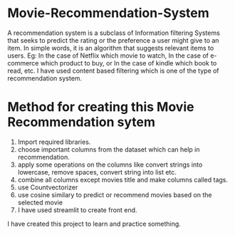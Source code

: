 # Movie-Recommendation-System
A recommendation system is a subclass of Information filtering Systems that seeks to predict the rating or the preference a user might give to an item. In simple words, it is an algorithm that suggests relevant items to users. Eg: In the case of Netflix which movie to watch, In the case of e-commerce which product to buy, or In the case of kindle which book to read, etc. I have used content based filtering which is one of the type of recommendation system.

# Method for creating this Movie Recommendation sytem
1. Import required libraries.
2. choose important columns from the dataset which can help in recommendation.
3. apply some operations on the columns like convert strings into lowercase, remove spaces, convert string into list etc.
4. combine all columns except movies title and make columns called tags.
5. use Countvectorizer 
6. use cosine similary to predict or recommend movies based on the selected movie
7. I have used streamlit to create front end.

I have created this project to learn and practice something.
